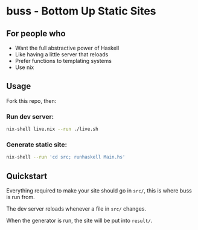 # buss - Bottom Up Static Sites

## For people who

* Want the full abstractive power of Haskell
* Like having a little server that reloads
* Prefer functions to templating systems
* Use nix

## Usage

Fork this repo, then:

### Run dev server:

```bash
nix-shell live.nix --run ./live.sh
```

### Generate static site:

```bash
nix-shell --run 'cd src; runhaskell Main.hs'
```

## Quickstart

Everything required to make your site should go in `src/`, this is where buss is run from.

The dev server reloads whenever a file in `src/` changes.

When the generator is run, the site will be put into `result/`.
